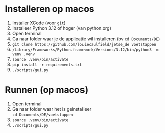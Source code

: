# Installeren op macos

1. Installer XCode (voor `git`)
2. Installeer Python 3.12 of hoger (van python.org)
3. Open terminal
4. Ga naar folder waar je de applicatie wil installeren (bv `cd Documents/DE`)
5. `git clone https://github.com/louiecaulfield/jetse_de voetstappen`
6. `/Library/Frameworks/Python.framework/Versions/3.12/bin/python3 -m venv .venv`
7. `source .venv/bin/activate`
8. `pip install -r requirements.txt`
9. `./scripts/gui.py`

# Runnen (op macos)

1. Open terminal
2. Ga naar folder waar het is geinstalleer<br/>
   `cd Documents/DE/voetstappen`
3. `source .venv/bin/activate`
4. `./scripts/gui.py`

